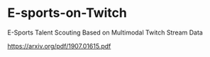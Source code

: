 # E-sports-on-Twitch

E-Sports Talent Scouting Based on Multimodal Twitch Stream Data

https://arxiv.org/pdf/1907.01615.pdf
